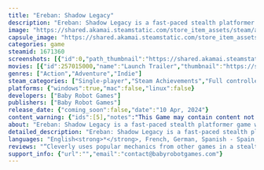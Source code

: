 ```yaml
---
title: "Ereban: Shadow Legacy"
description: "Ereban: Shadow Legacy is a fast-paced stealth platformer game where you become Ayana, the last descendant of a forgotten race. Harness mystical shadow powers, high-tech gadgets and avoid or kill to uncover the truth about your past and the key to saving a dying, morally grey universe."
image: "https://shared.akamai.steamstatic.com/store_item_assets/steam/apps/1671360/header.jpg?t=1728383720"
capsule_image: "https://shared.akamai.steamstatic.com/store_item_assets/steam/apps/1671360/capsule_231x87.jpg?t=1728383720"
categories: game
steamid: 1671360
screenshots: [{"id":0,"path_thumbnail":"https://shared.akamai.steamstatic.com/store_item_assets/steam/apps/1671360/ss_a5880be3879b0df8a23de4f4f97b9fa60cdebba2.600x338.jpg?t=1728383720","path_full":"https://shared.akamai.steamstatic.com/store_item_assets/steam/apps/1671360/ss_a5880be3879b0df8a23de4f4f97b9fa60cdebba2.1920x1080.jpg?t=1728383720"},{"id":1,"path_thumbnail":"https://shared.akamai.steamstatic.com/store_item_assets/steam/apps/1671360/ss_5078829cffdf48ffc10d7d435b1de33fa134afb1.600x338.jpg?t=1728383720","path_full":"https://shared.akamai.steamstatic.com/store_item_assets/steam/apps/1671360/ss_5078829cffdf48ffc10d7d435b1de33fa134afb1.1920x1080.jpg?t=1728383720"},{"id":2,"path_thumbnail":"https://shared.akamai.steamstatic.com/store_item_assets/steam/apps/1671360/ss_8f0eb27e11618e7e2ffe72c9f094dc72c65ec065.600x338.jpg?t=1728383720","path_full":"https://shared.akamai.steamstatic.com/store_item_assets/steam/apps/1671360/ss_8f0eb27e11618e7e2ffe72c9f094dc72c65ec065.1920x1080.jpg?t=1728383720"},{"id":3,"path_thumbnail":"https://shared.akamai.steamstatic.com/store_item_assets/steam/apps/1671360/ss_f67feac0291523ea3b6c458c979d0f6b15475299.600x338.jpg?t=1728383720","path_full":"https://shared.akamai.steamstatic.com/store_item_assets/steam/apps/1671360/ss_f67feac0291523ea3b6c458c979d0f6b15475299.1920x1080.jpg?t=1728383720"},{"id":4,"path_thumbnail":"https://shared.akamai.steamstatic.com/store_item_assets/steam/apps/1671360/ss_6366efd27a5b9d9401846d061f8fcec14ab1b5e6.600x338.jpg?t=1728383720","path_full":"https://shared.akamai.steamstatic.com/store_item_assets/steam/apps/1671360/ss_6366efd27a5b9d9401846d061f8fcec14ab1b5e6.1920x1080.jpg?t=1728383720"},{"id":5,"path_thumbnail":"https://shared.akamai.steamstatic.com/store_item_assets/steam/apps/1671360/ss_dbd130e5c9dbb3e85a22ef4b556c4d6275d7beb6.600x338.jpg?t=1728383720","path_full":"https://shared.akamai.steamstatic.com/store_item_assets/steam/apps/1671360/ss_dbd130e5c9dbb3e85a22ef4b556c4d6275d7beb6.1920x1080.jpg?t=1728383720"},{"id":6,"path_thumbnail":"https://shared.akamai.steamstatic.com/store_item_assets/steam/apps/1671360/ss_b6ce8d5499914e1ffc2e0dcaed3652625f9f2388.600x338.jpg?t=1728383720","path_full":"https://shared.akamai.steamstatic.com/store_item_assets/steam/apps/1671360/ss_b6ce8d5499914e1ffc2e0dcaed3652625f9f2388.1920x1080.jpg?t=1728383720"},{"id":7,"path_thumbnail":"https://shared.akamai.steamstatic.com/store_item_assets/steam/apps/1671360/ss_8fce33ab29105615bc6ce1bf42385338d20d9a43.600x338.jpg?t=1728383720","path_full":"https://shared.akamai.steamstatic.com/store_item_assets/steam/apps/1671360/ss_8fce33ab29105615bc6ce1bf42385338d20d9a43.1920x1080.jpg?t=1728383720"},{"id":8,"path_thumbnail":"https://shared.akamai.steamstatic.com/store_item_assets/steam/apps/1671360/ss_b171b1bdab4a7a43b0d9dce10e4f4168360c5c9e.600x338.jpg?t=1728383720","path_full":"https://shared.akamai.steamstatic.com/store_item_assets/steam/apps/1671360/ss_b171b1bdab4a7a43b0d9dce10e4f4168360c5c9e.1920x1080.jpg?t=1728383720"},{"id":9,"path_thumbnail":"https://shared.akamai.steamstatic.com/store_item_assets/steam/apps/1671360/ss_9df3dfe1a99331317e2f3e36bf60c839670d9ee5.600x338.jpg?t=1728383720","path_full":"https://shared.akamai.steamstatic.com/store_item_assets/steam/apps/1671360/ss_9df3dfe1a99331317e2f3e36bf60c839670d9ee5.1920x1080.jpg?t=1728383720"},{"id":10,"path_thumbnail":"https://shared.akamai.steamstatic.com/store_item_assets/steam/apps/1671360/ss_2d163e60458c8d6502ce7aa3b89a3f759977e431.600x338.jpg?t=1728383720","path_full":"https://shared.akamai.steamstatic.com/store_item_assets/steam/apps/1671360/ss_2d163e60458c8d6502ce7aa3b89a3f759977e431.1920x1080.jpg?t=1728383720"}]
movies: [{"id":257015000,"name":"Launch Trailer","thumbnail":"https://shared.akamai.steamstatic.com/store_item_assets/steam/apps/257015000/movie.293x165.jpg?t=1712756763","webm":{"480":"http://video.akamai.steamstatic.com/store_trailers/257015000/movie480_vp9.webm?t=1712756763","max":"http://video.akamai.steamstatic.com/store_trailers/257015000/movie_max_vp9.webm?t=1712756763"},"mp4":{"480":"http://video.akamai.steamstatic.com/store_trailers/257015000/movie480.mp4?t=1712756763","max":"http://video.akamai.steamstatic.com/store_trailers/257015000/movie_max.mp4?t=1712756763"},"highlight":true},{"id":256999085,"name":"Release Date Trailer","thumbnail":"https://shared.akamai.steamstatic.com/store_item_assets/steam/apps/256999085/movie.293x165.jpg?t=1710355694","webm":{"480":"http://video.akamai.steamstatic.com/store_trailers/256999085/movie480_vp9.webm?t=1710355694","max":"http://video.akamai.steamstatic.com/store_trailers/256999085/movie_max_vp9.webm?t=1710355694"},"mp4":{"480":"http://video.akamai.steamstatic.com/store_trailers/256999085/movie480.mp4?t=1710355694","max":"http://video.akamai.steamstatic.com/store_trailers/256999085/movie_max.mp4?t=1710355694"},"highlight":true},{"id":256891053,"name":"Announcement Trailer","thumbnail":"https://shared.akamai.steamstatic.com/store_item_assets/steam/apps/256891053/movie.293x165.jpg?t=1706805692","webm":{"480":"http://video.akamai.steamstatic.com/store_trailers/256891053/movie480_vp9.webm?t=1706805692","max":"http://video.akamai.steamstatic.com/store_trailers/256891053/movie_max_vp9.webm?t=1706805692"},"mp4":{"480":"http://video.akamai.steamstatic.com/store_trailers/256891053/movie480.mp4?t=1706805692","max":"http://video.akamai.steamstatic.com/store_trailers/256891053/movie_max.mp4?t=1706805692"},"highlight":true}]
genres: ["Action","Adventure","Indie"]
steam_categories: ["Single-player","Steam Achievements","Full controller support","Steam Trading Cards","Steam Cloud","Family Sharing"]
platforms: {"windows":true,"mac":false,"linux":false}
developers: ["Baby Robot Games"]
publishers: ["Baby Robot Games"]
release_date: {"coming_soon":false,"date":"10 Apr, 2024"}
content_warning: {"ids":[5],"notes":"This Game may contain content not appropriate for all ages: occasional use of violence"}
about: "Ereban: Shadow Legacy is a fast-paced stealth platformer game where you become Ayana, the last descendant of a forgotten race. Harness mystical shadow powers, high-tech gadgets and avoid or kill to uncover the truth about your past and the key to saving a dying, morally grey universe. What will your legacy be?<br><br><img class=\"bb_img\" src=\"https://shared.akamai.steamstatic.com/store_item_assets/steam/apps/1671360/extras/st_1_oneShadows.png?t=1728383720\" /><br><img class=\"bb_img\" src=\"https://shared.akamai.steamstatic.com/store_item_assets/steam/apps/1671360/extras/1SM.gif?t=1728383720\" /><br><br>Experience an unprecedented combination of stealth and shadows with the <strong>Shadow Merge</strong> ability. Dive into shadows and move freely through them to climb walls, reach inaccessible places, attack from cover or advance unseen.<br><br>Absorb echoes to learn more lethal and non-lethal shadow powers, craft high-tech gadgets, and combine all this with your agility to infiltrate Helios lines and investigate what they are hiding.<br><br><img class=\"bb_img\" src=\"https://shared.akamai.steamstatic.com/store_item_assets/steam/apps/1671360/extras/st_3_yourWay.png?t=1728383720\" /><br><img class=\"bb_img\" src=\"https://shared.akamai.steamstatic.com/store_item_assets/steam/apps/1671360/extras/2WAY.gif?t=1728383720\" /><br><br>Avoid or kill. Spare or consume. The decision is yours: how far are you willing to go to uncover the truth?<br><br>Approach each level with your own style of play. Use your powers to move like a ghost or strike as a deadly shadow in this sci-fi universe where actions go beyond good and evil.<br><br><img class=\"bb_img\" src=\"https://shared.akamai.steamstatic.com/store_item_assets/steam/apps/1671360/extras/st_5_explore.png?t=1728383720\" /><br><img class=\"bb_img\" src=\"https://shared.akamai.steamstatic.com/store_item_assets/steam/apps/1671360/extras/3WORLD.gif?t=1728383720\" /><br><br>Discover the ruins of lifeless cities, infiltrate sci-fi facilities carved into ancient temples and forge alliances to unravel the mystery of who you are and what happened to your people.<br><br><img class=\"bb_img\" src=\"https://shared.akamai.steamstatic.com/store_item_assets/steam/apps/1671360/extras/separator_light.png?t=1728383720\" />"
detailed_description: "Ereban: Shadow Legacy is a fast-paced stealth platformer game where you become Ayana, the last descendant of a forgotten race. Harness mystical shadow powers, high-tech gadgets and avoid or kill to uncover the truth about your past and the key to saving a dying, morally grey universe. What will your legacy be?<br><br><img class=\"bb_img\" src=\"https://shared.akamai.steamstatic.com/store_item_assets/steam/apps/1671360/extras/st_1_oneShadows.png?t=1728383720\" /><br><img class=\"bb_img\" src=\"https://shared.akamai.steamstatic.com/store_item_assets/steam/apps/1671360/extras/1SM.gif?t=1728383720\" /><br><br>Experience an unprecedented combination of stealth and shadows with the <strong>Shadow Merge</strong> ability. Dive into shadows and move freely through them to climb walls, reach inaccessible places, attack from cover or advance unseen.<br><br>Absorb echoes to learn more lethal and non-lethal shadow powers, craft high-tech gadgets, and combine all this with your agility to infiltrate Helios lines and investigate what they are hiding.<br><br><img class=\"bb_img\" src=\"https://shared.akamai.steamstatic.com/store_item_assets/steam/apps/1671360/extras/st_3_yourWay.png?t=1728383720\" /><br><img class=\"bb_img\" src=\"https://shared.akamai.steamstatic.com/store_item_assets/steam/apps/1671360/extras/2WAY.gif?t=1728383720\" /><br><br>Avoid or kill. Spare or consume. The decision is yours: how far are you willing to go to uncover the truth?<br><br>Approach each level with your own style of play. Use your powers to move like a ghost or strike as a deadly shadow in this sci-fi universe where actions go beyond good and evil.<br><br><img class=\"bb_img\" src=\"https://shared.akamai.steamstatic.com/store_item_assets/steam/apps/1671360/extras/st_5_explore.png?t=1728383720\" /><br><img class=\"bb_img\" src=\"https://shared.akamai.steamstatic.com/store_item_assets/steam/apps/1671360/extras/3WORLD.gif?t=1728383720\" /><br><br>Discover the ruins of lifeless cities, infiltrate sci-fi facilities carved into ancient temples and forge alliances to unravel the mystery of who you are and what happened to your people.<br><br><img class=\"bb_img\" src=\"https://shared.akamai.steamstatic.com/store_item_assets/steam/apps/1671360/extras/separator_light.png?t=1728383720\" />"
languages: "English<strong>*</strong>, French, German, Spanish - Spain, Simplified Chinese, Korean, Japanese, Polish, Russian, Catalan<br><strong>*</strong>languages with full audio support"
reviews: "“Cleverly uses popular mechanics from other games in a stealth adventure title that feels familiar yet fresh.”<br>8/10 – CGMagonline<br><br>“An excellent story wrapped in a clever platforming stealth game.”<br>9/10 – Try Hard Guides<br><br>“With a precise and polished design, and a commitment to its genre that makes it a joy for those who enjoy stealth”<br>7/10 – AnaitGames<br>"
support_info: {"url":"","email":"contact@babyrobotgames.com"}
---
```


